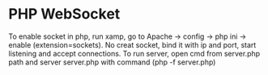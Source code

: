 
# PHP WebSocket
To enable socket in php, run xamp, go to Apache -> config -> php ini -> enable (extension=sockets).
No creat socket, bind it with ip and port, start listening and accept connections.
To run server, open cmd from server.php path and server server.php with command
(php -f server.php)